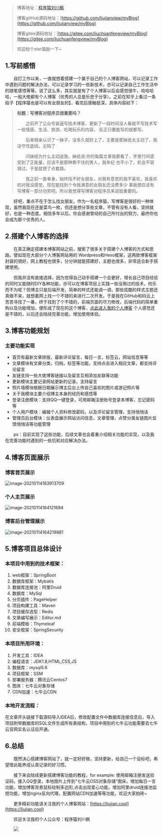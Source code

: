 > 博客地址：[程序猿刘川枫](https://liujian.cool)
>
> 博客gitHub源码地址：[https://github.com/liujianview/myBlog](https://github.com/liujianview/myBlog)
>
> 博客gitee源码地址：[https://gitee.com/liuchuanfengview/myBlog](https://gitee.com/liuchuanfengview/myBlog)
>
> 欢迎给个star鼓励一下~

## 1.写前感悟

&emsp;&emsp;自打工作以来，一直就想着搭建一个属于自己的个人博客网站，可以记录工作中遇到问题的解决办法，可以记录学习的一些新技术，亦可以记录自己工作生活中的随笔感悟等等。说了这么多，其实就是有了个人博客以后会感觉很牛，哈哈哈哈，一般大佬都有个人博客（优秀的人总是乐忠于分享）。之前在知乎上看过一条段子【程序猿也是可以有女朋友的】，看完后感触挺深，具体内容如下：

> **标题：写博客对程序员很重要吗？**
>
> &emsp;&emsp;之前开了公众号装逼写技术博客，更新了一段时间没人看就不写技术写一些情感、生活、旅游、吃喝玩乐的内容， 反正只要能写的就都写。
>
> &emsp;&emsp;后来相亲认识了一妹子，没多久就好上了，主要是那妹纸太主动了，我没守住底线，沦陷了
>
> &emsp;&emsp;问妹纸为什么主动追我，妹纸说:你的每篇文章我都看了，字里行间感受到了正能量，应该不是那种靠不住的男人，我年纪 也不小了，机会不容错过，于是就使了点套路。
>
> &emsp;&emsp;我之前一直单身，始终找不好女朋友，对我有意思的我不喜欢，我喜欢的对我没感觉。现在能找到个令我满意的女朋友还没费多少 事我想应该有写博客一部分功劳吧。所以我觉得写博客对程序员来说挺重要的。		

&emsp;&emsp;好吧，重点不在于怎么找女朋友。作为一名程序猿，写博客是很好的一种体现，虽然我现在还是菜鸟一枚，但还是想分享些文章，不管有没有人看，坚持就好，也是一种态度。相信多年以后，你会感谢曾经的自己所付出的努力，最终你也会成为那个优秀的人。

## 2.搭建个人博客的选择

&emsp;&emsp;在真正确定搭建本博客网站之前，搜索了很多关于搭建个人博客的方式和思路。譬如现在大部分个人博客网站用的 Wordpress和Hexo框架，这两款博客框架封装的很好，网上教程也很多，分分钟就能搭建好，主题也很多，非常适合新手搭建使用。

&emsp;&emsp;但我并没有直接选择，因为觉得自己动手搭建一个会更好，增长自己项目经验的同时又能随时DIY各种功能，亦可以在博客项目上实践一些没用过的技术，何乐而不为呢？但博主只是后端开发，简单的样式还能调一调，那些炫酷的样式主题还真做不来，就想着网上找一个不错的来进行二次开发。于是我在GitHub和码云上苦苦寻找了一番，终于找到了个不错的，前端页面的尽力修改，后端代码的简单重构以及功能增加，便形成了现在的这个博客，[点此进入我的个人博客](https://liujian.cool)  个人感觉还是不错的，以后还会陆续完善功能，增加使用体验。

## 3.博客功能规划

### 主要功能实现

- 首页有最新文章排版，最新评论留言，每日一言，标签云，网站信息等等
- 文章模块有文章分类，归档，标签等功能，支持点击进入相应文章，都支持评论留言
- 友链支持一些大佬博客链接以及留言互相添加友联等功能
- 更新模块主要记录网站更新的记录，支持留言
- 照片墙模块根据日期展示博主后台上传自己喜欢的图片或游记照片等
- 关于我模块主要介绍博主本身的经历和感悟等
- 登录注册模块：支持QQ一键登录，可用邮箱注册账号登录本博客，忘记密码等
- 个人用户模块：编辑个人资料修改密码，以及评论留言管理，支持悄悄话
- 管理员后台模块：仪表盘展示网站访问信息，文章管理，点赞分类友链图片反馈悄悄话等功能管理

&emsp;&emsp;ps：目前实现了这些功能，后续文章也会着重介绍相关功能的实现，以及我在完善功能时遇到的一些坑和对应解决办法。

## 4.博客页面展示

### 博客首页展示

![image-20210114163913709](https://img-blog.csdnimg.cn/img_convert/847ad9a0dbe9e7b234eb65f956ca8f63.png)

### 个人主页展示

![image-20210114164121694](https://img-blog.csdnimg.cn/img_convert/c06661aec1c0d2d1ada201d8d2cd1939.png)

### 博客后台管理展示

![image-20210114164219881](https://img-blog.csdnimg.cn/img_convert/5b655f288eb2c2edbefae50354ca55b6.png)

## 5.博客项目总体设计

### 本项目中用到的技术框架：

1. web框架：SpringBoot
2. 数据库框架：Mybatis
3. 数据库连接池：阿里Druid
4. 数据库：MySql
5. 分页插件：PageHelper
6. 项目构建工具：Maven
7. 项目缓存选型：Redis
8. 文章编写展示：Editor.md
9. 前端模板：Thymeleaf
10. 安全框架：SpringSecurity

### 本项目所用环境：

1. 开发工具：IDEA
2. 编程语言：JDK1.8,HTML,CSS,JS
3. 数据库：mysql5.6
4. 项目框架：SSM
5. 部署服务器：腾讯云Centos7
6. 图床：七牛云对象存储
7. CDN加速：七牛云CDN

### 本地开发流程：

在文章开头链接下载源码导入IDEA后，修改配置文件中数据库连接信息后，导入项目附带数据库的SQL文件生成所有表结构，项目中用到的七牛云功能需要去七牛云官网实名认证后开通。

## 6.总结

&emsp;&emsp;既然决心搭建博客网站了，就一定好好做，坚持更新，给自己一个目标吧，希望借此能养成认真记录的好习惯。

&emsp;&emsp;接下来会陆续更新搭建博客功能的教程，for example: 使用邮箱注册发送验证码，接入QQ登录，本地图片上传到"七牛云OSS对象存储"图床，增加每日一言功能，增加博客背景鼠标绘制多边形,点击出现爱心功能，增加阿里druid连接池监控功能，增加nginx反向代理，配置网站CDN加速等等功能，欢迎大家拍砖~

&emsp;&emsp;更多精彩功能请关注我的个人博客网站：[https://liujian.cool](https://liujian.cool)

&emsp;&emsp;欢迎关注我的个人公众号：程序猿刘川枫

&emsp;&emsp;![](https://img-blog.csdnimg.cn/img_convert/1944436507a30c7c8541bcc5e4b75969.png)

